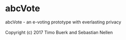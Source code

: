 # abcVote

abcVote - an e-voting prototype with everlasting privacy<br /><br />
Copyright (c) 2017 Timo Buerk and Sebastian Nellen
